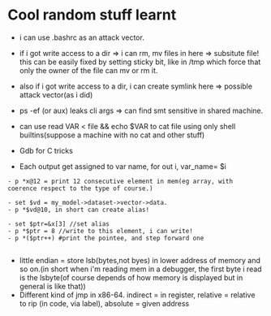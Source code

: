 # Cool random stuff learnt

- i can use .bashrc as an attack vector.
- if i got write access to a dir => i can rm, mv files in here => subsitute file! this can be easily fixed by setting sticky bit, like in /tmp
  which force that only the owner of the file can mv or rm it.
- also if i got write access to a dir, i can create symlink here => possible attack vector(as i did)

- ps -ef (or aux) leaks cli args => can find smt sensitive in shared machine.

- can use read VAR < file && echo $VAR to cat file using only shell builtins(suppose a machine with no cat and other stuff)

- Gdb for C tricks
- Each output get assigned to var name, for out i, var_name= $i 

```
- p *x@12 = print 12 consecutive element in mem(eg array, with coerence respect to the type of course.)

- set $vd = my_model->dataset->vector->data.
- p *$vd@10, in short can create alias!

- set $ptr=&x[3] //set alias 
- p *$ptr = 8 //write to this element, i can write!
- p *($ptr++) #print the pointee, and step forward one
 
```
- little endian = store lsb(bytes,not byes) in lower address of memory and so on.(in short when i'm reading mem in a debugger, the first byte i read is the lsbyte(of course depends of how memory is displayed but in general is like that))
- Different kind of jmp in x86-64. indirect = in register, relative = relative to rip (in code, via label), absolute = given address

